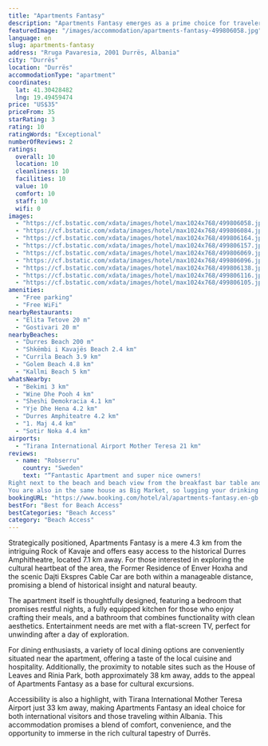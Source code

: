```yaml
---
title: "Apartments Fantasy"
description: "Apartments Fantasy emerges as a prime choice for travelers seeking comfort and convenience in Durrës, located just a stone's throw away from the serene Durres Beach."
featuredImage: "/images/accommodation/apartments-fantasy-499806058.jpg"
language: en
slug: apartments-fantasy
address: "Rruga Pavaresia, 2001 Durrës, Albania"
city: "Durrës"
location: "Durrës"
accommodationType: "apartment"
coordinates:
  lat: 41.30428482
  lng: 19.49459474
price: "US$35"
priceFrom: 35
starRating: 3
rating: 10
ratingWords: "Exceptional"
numberOfReviews: 2
ratings:
  overall: 10
  location: 10
  cleanliness: 10
  facilities: 10
  value: 10
  comfort: 10
  staff: 10
  wifi: 0
images:
  - "https://cf.bstatic.com/xdata/images/hotel/max1024x768/499806058.jpg?k=7a646f44caeb292f78b0216c83f7f64f54712e6f20d1d481c21d4196fe0bc9ff&o=&hp=1"
  - "https://cf.bstatic.com/xdata/images/hotel/max1024x768/499806084.jpg?k=138c254ffe8f7d2ae70b46ac5260240b8a41fc94ae7311c0b66baf40bedcf2cb&o=&hp=1"
  - "https://cf.bstatic.com/xdata/images/hotel/max1024x768/499806164.jpg?k=63703c7064a008df2cc74d9fa4c50efab4c77907aaa303fa4c02f209723ea807&o=&hp=1"
  - "https://cf.bstatic.com/xdata/images/hotel/max1024x768/499806157.jpg?k=0d930a561c9001c74a3c6f97256470758f74dec703af639a75c4f79ea6ff258e&o=&hp=1"
  - "https://cf.bstatic.com/xdata/images/hotel/max1024x768/499806069.jpg?k=a3771b8dcaa81d5c3116d7d4b3241b9dae2b8e6a54ea29a37178161b11dd690f&o=&hp=1"
  - "https://cf.bstatic.com/xdata/images/hotel/max1024x768/499806096.jpg?k=ee379fb570e73e1bdefaea8540a8ac88bd1f70669e5624b73e14b87a7e2045d3&o=&hp=1"
  - "https://cf.bstatic.com/xdata/images/hotel/max1024x768/499806138.jpg?k=66f2e355fa4158bac8b75ae45b1145aabcba4d558321b3c92ec3c037ea4a0f6d&o=&hp=1"
  - "https://cf.bstatic.com/xdata/images/hotel/max1024x768/499806116.jpg?k=9e53301a6fefcf5b79778af9468705f9dd9e62ce07addf4607509fa2bbf7b5db&o=&hp=1"
  - "https://cf.bstatic.com/xdata/images/hotel/max1024x768/499806105.jpg?k=451b48f19259e794ff4a5b0909e3b5bffe818fcb2f4d7c159c8459f17c55021a&o=&hp=1"
amenities:
  - "Free parking"
  - "Free WiFi"
nearbyRestaurants:
  - "Elita Tetove 20 m"
  - "Gostivari 20 m"
nearbyBeaches:
  - "Durres Beach 200 m"
  - "Shkëmbi i Kavajës Beach 2.4 km"
  - "Currila Beach 3.9 km"
  - "Golem Beach 4.8 km"
  - "Kallmi Beach 5 km"
whatsNearby:
  - "Bekimi 3 km"
  - "Wine Dhe Pooh 4 km"
  - "Sheshi Demokracia 4.1 km"
  - "Yje Dhe Hena 4.2 km"
  - "Durres Amphiteatre 4.2 km"
  - "1. Maj 4.4 km"
  - "Sotir Noka 4.4 km"
airports:
  - "Tirana International Airport Mother Teresa 21 km"
reviews:
  - name: "Robserru"
    country: "Sweden"
    text: "“Fantastic Apartment and super nice owners!
Right next to the beach and beach view from the breakfast bar table and balcony and it's on the 6:th floor.
You are also in the same house as Big Market, so lugging your drinking water and food is super...”"
bookingURL: "https://www.booking.com/hotel/al/apartments-fantasy.en-gb.html?aid=8035640"
bestFor: "Best for Beach Access"
bestCategories: "Beach Access"
category: "Beach Access"
---
```


Strategically positioned, Apartments Fantasy is a mere 4.3 km from the intriguing Rock of Kavaje and offers easy access to the historical Durres Amphitheatre, located 7.1 km away. For those interested in exploring the cultural heartbeat of the area, the Former Residence of Enver Hoxha and the scenic Dajti Ekspres Cable Car are both within a manageable distance, promising a blend of historical insight and natural beauty.

The apartment itself is thoughtfully designed, featuring a bedroom that promises restful nights, a fully equipped kitchen for those who enjoy crafting their meals, and a bathroom that combines functionality with clean aesthetics. Entertainment needs are met with a flat-screen TV, perfect for unwinding after a day of exploration.

For dining enthusiasts, a variety of local dining options are conveniently situated near the apartment, offering a taste of the local cuisine and hospitality. Additionally, the proximity to notable sites such as the House of Leaves and Rinia Park, both approximately 38 km away, adds to the appeal of Apartments Fantasy as a base for cultural excursions.

Accessibility is also a highlight, with Tirana International Mother Teresa Airport just 33 km away, making Apartments Fantasy an ideal choice for both international visitors and those traveling within Albania. This accommodation promises a blend of comfort, convenience, and the opportunity to immerse in the rich cultural tapestry of Durrës.